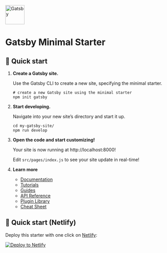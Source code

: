 <p>
  <a href="https://www.gatsbyjs.com/?utm_source=starter&utm_medium=readme&utm_campaign=minimal-starter">
    <img alt="Gatsby" src="https://www.gatsbyjs.com/Gatsby-Monogram.svg" width="60" />
  </a>
</p>
<h1>
  Gatsby Minimal Starter
</h1>

## 🚀 Quick start

1.  **Create a Gatsby site.**

    Use the Gatsby CLI to create a new site, specifying the minimal starter.

    ```shell
    # create a new Gatsby site using the minimal starter
    npm init gatsby
    ```

2.  **Start developing.**

    Navigate into your new site’s directory and start it up.

    ```shell
    cd my-gatsby-site/
    npm run develop
    ```

3.  **Open the code and start customizing!**

    Your site is now running at http://localhost:8000!

    Edit `src/pages/index.js` to see your site update in real-time!

4.  **Learn more**

    -   [Documentation](https://www.gatsbyjs.com/docs/?utm_source=starter&utm_medium=readme&utm_campaign=minimal-starter)
    -   [Tutorials](https://www.gatsbyjs.com/docs/tutorial/?utm_source=starter&utm_medium=readme&utm_campaign=minimal-starter)
    -   [Guides](https://www.gatsbyjs.com/docs/how-to/?utm_source=starter&utm_medium=readme&utm_campaign=minimal-starter)
    -   [API Reference](https://www.gatsbyjs.com/docs/api-reference/?utm_source=starter&utm_medium=readme&utm_campaign=minimal-starter)
    -   [Plugin Library](https://www.gatsbyjs.com/plugins?utm_source=starter&utm_medium=readme&utm_campaign=minimal-starter)
    -   [Cheat Sheet](https://www.gatsbyjs.com/docs/cheat-sheet/?utm_source=starter&utm_medium=readme&utm_campaign=minimal-starter)

## 🚀 Quick start (Netlify)

Deploy this starter with one click on [Netlify](https://app.netlify.com/signup):

[<img src="https://www.netlify.com/img/deploy/button.svg" alt="Deploy to Netlify" />](https://app.netlify.com/start/deploy?repository=https://github.com/gatsbyjs/gatsby-starter-minimal)
